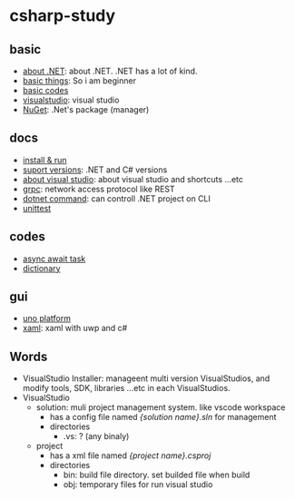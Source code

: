 # csharp-study

## basic

- [about .NET](./docs/aboutDotnet.md): about .NET. .NET has a lot of kind.
- [basic things](./docs/basicthings.md): So i am beginner
- [basic codes](./HelloVisualStudioSolution/README.md)
- [visualstudio](./docs/visualstudio/README.md): visual studio
- [NuGet](./docs/visualstudio/nuget.md): .Net's package (manager)

## docs

- [install & run](./docs/install.md)
- [suport versions](./docs/supportVersions.md): .NET and C# versions
- [about visual studio](./docs/supportVersions.md): about visual studio and shortcuts ...etc
- [grpc](./docs/grpc/README.md): network access protocol like REST
- [dotnet command](./docs/dotnet.md): can controll .NET project on CLI
- [unittest](./docs/unittest.md)

## codes

- [async await task](./codes/asyncAwaitTask.md)
- [dictionary](./codes/dictionary.md)

## gui

- [uno platform](./docs/unoPlatform.md)
- [xaml](./docs/xaml/xaml.md): xaml with uwp and c#

## Words

- VisualStudio Installer: manageent multi version VisualStudios, and modify tools, SDK, libraries ...etc in each VisualStudios.
- VisualStudio
  - solution: muli project management system. like vscode workspace
    - has a config file named _{solution name}.sln_ for management
    - directories
      - .vs: ? (any binaly)
  - project
    - has a xml file named _{project name}.csproj_
    - directories
      - bin: build file directory. set builded file when build
      - obj: temporary files for run visual studio
